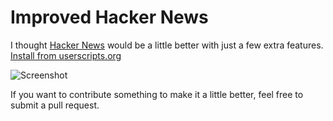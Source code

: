 # Improved Hacker News

I thought [Hacker News](https://news.ycombinator.com) would be a little better with just a few extra features. [Install from userscripts.org](http://userscripts.org/scripts/show/185992)

![Screenshot](https://mediacru.sh/i4bL6FMapHzf.png)

If you want to contribute something to make it a little better, feel free to submit a pull request.
